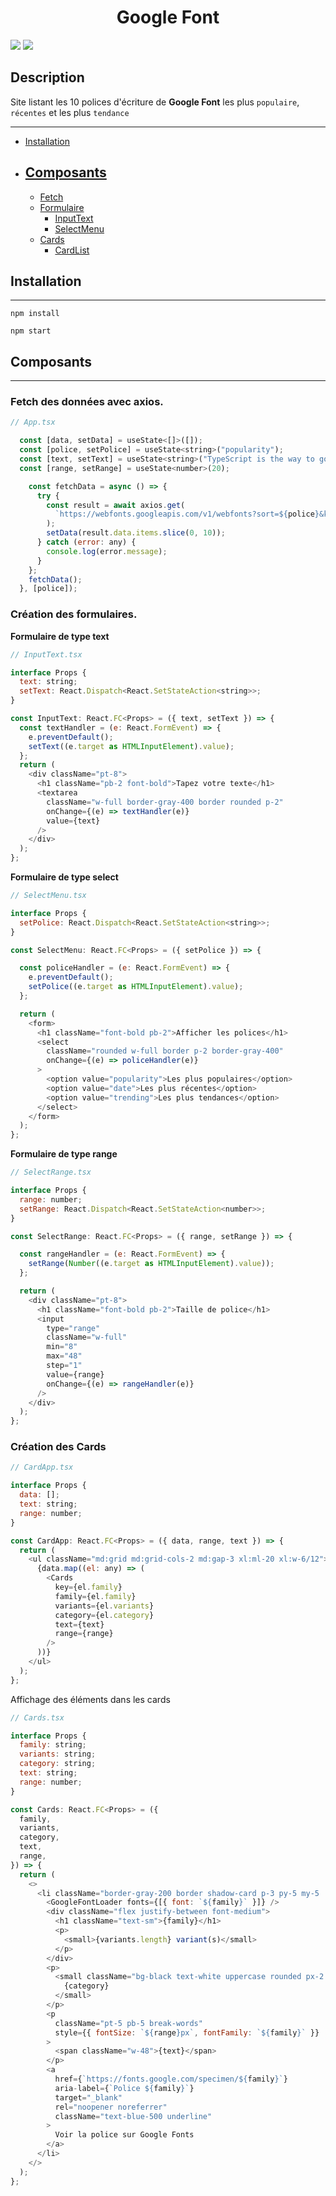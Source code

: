 # <center>**Google Font**</center>

![](https://img.shields.io/badge/React-17.0.2-blue)
![](https://img.shields.io/badge/TypeScript-v4.5.2-blue)

## Description

Site listant les 10 polices d'écriture de **Google Font** les plus `populaire`, `récentes` et les plus `tendance`

---

- [Installation](https://github.com/Westindiess/TS-Google-Widget#installation)
- ## [Composants](https://github.com/Westindiess/TS-Google-Widget#composants)
  - [Fetch](https://github.com/Westindiess/TS-Google-Widget#fetch-des-données-avec-axios)
  - [Formulaire](https://github.com/Westindiess/TS-Google-Widget#création-des-formulaires)
    - [InputText](https://github.com/Westindiess/TS-Google-Widget#formulaire-de-type-text)
    - [SelectMenu](https://github.com/Westindiess/TS-Google-Widget#formulaire-de-type-select)
  - [Cards](https://github.com/Westindiess/TS-Google-Widget#création-des-cards)
    - [CardList](https://github.com/Westindiess/TS-Google-Widget#affichage-des-éléments-dans-les-cards)

## Installation

---

```
npm install

npm start
```

## Composants

---

### Fetch des données avec axios.

```javascript
// App.tsx

  const [data, setData] = useState<[]>([]);
  const [police, setPolice] = useState<string>("popularity");
  const [text, setText] = useState<string>("TypeScript is the way to go !!!");
  const [range, setRange] = useState<number>(20);

    const fetchData = async () => {
      try {
        const result = await axios.get(
          `https://webfonts.googleapis.com/v1/webfonts?sort=${police}&key=${process.env.REACT_APP_FONT_WIDGET}`
        );
        setData(result.data.items.slice(0, 10));
      } catch (error: any) {
        console.log(error.message);
      }
    };
    fetchData();
  }, [police]);

```

### Création des formulaires.

**Formulaire de type text**

```js
// InputText.tsx

interface Props {
  text: string;
  setText: React.Dispatch<React.SetStateAction<string>>;
}

const InputText: React.FC<Props> = ({ text, setText }) => {
  const textHandler = (e: React.FormEvent) => {
    e.preventDefault();
    setText((e.target as HTMLInputElement).value);
  };
  return (
    <div className="pt-8">
      <h1 className="pb-2 font-bold">Tapez votre texte</h1>
      <textarea
        className="w-full border-gray-400 border rounded p-2"
        onChange={(e) => textHandler(e)}
        value={text}
      />
    </div>
  );
};

```

**Formulaire de type select**

```js
// SelectMenu.tsx

interface Props {
  setPolice: React.Dispatch<React.SetStateAction<string>>;
}

const SelectMenu: React.FC<Props> = ({ setPolice }) => {

  const policeHandler = (e: React.FormEvent) => {
    e.preventDefault();
    setPolice((e.target as HTMLInputElement).value);
  };

  return (
    <form>
      <h1 className="font-bold pb-2">Afficher les polices</h1>
      <select
        className="rounded w-full border p-2 border-gray-400"
        onChange={(e) => policeHandler(e)}
      >
        <option value="popularity">Les plus populaires</option>
        <option value="date">Les plus récentes</option>
        <option value="trending">Les plus tendances</option>
      </select>
    </form>
  );
};

```

**Formulaire de type range**

```js
// SelectRange.tsx

interface Props {
  range: number;
  setRange: React.Dispatch<React.SetStateAction<number>>;
}

const SelectRange: React.FC<Props> = ({ range, setRange }) => {

  const rangeHandler = (e: React.FormEvent) => {
    setRange(Number((e.target as HTMLInputElement).value));
  };

  return (
    <div className="pt-8">
      <h1 className="font-bold pb-2">Taille de police</h1>
      <input
        type="range"
        className="w-full"
        min="8"
        max="48"
        step="1"
        value={range}
        onChange={(e) => rangeHandler(e)}
      />
    </div>
  );
};

```

### Création des Cards

```js
// CardApp.tsx

interface Props {
  data: [];
  text: string;
  range: number;
}

const CardApp: React.FC<Props> = ({ data, range, text }) => {
  return (
    <ul className="md:grid md:grid-cols-2 md:gap-3 xl:ml-20 xl:w-6/12">
      {data.map((el: any) => (
        <Cards
          key={el.family}
          family={el.family}
          variants={el.variants}
          category={el.category}
          text={text}
          range={range}
        />
      ))}
    </ul>
  );
};
```

Affichage des éléments dans les cards

```js
// Cards.tsx

interface Props {
  family: string;
  variants: string;
  category: string;
  text: string;
  range: number;
}

const Cards: React.FC<Props> = ({
  family,
  variants,
  category,
  text,
  range,
}) => {
  return (
    <>
      <li className="border-gray-200 border shadow-card p-3 py-5 my-5  rounded ">
        <GoogleFontLoader fonts={[{ font: `${family}` }]} />
        <div className="flex justify-between font-medium">
          <h1 className="text-sm">{family}</h1>
          <p>
            <small>{variants.length} variant(s)</small>
          </p>
        </div>
        <p>
          <small className="bg-black text-white uppercase rounded px-2 py-1">
            {category}
          </small>
        </p>
        <p
          className="pt-5 pb-5 break-words"
          style={{ fontSize: `${range}px`, fontFamily: `${family}` }}
        >
          <span className="w-48">{text}</span>
        </p>
        <a
          href={`https://fonts.google.com/specimen/${family}`}
          aria-label={`Police ${family}`}
          target="_blank"
          rel="noopener noreferrer"
          className="text-blue-500 underline"
        >
          Voir la police sur Google Fonts
        </a>
      </li>
    </>
  );
};
```
